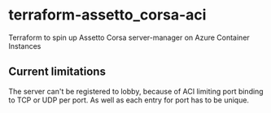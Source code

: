 # terraform-assetto_corsa-aci
Terraform to spin up Assetto Corsa server-manager on Azure Container Instances


## Current limitations

The server can't be registered to lobby, because of ACI limiting port binding to TCP or UDP per port. As well as each entry for port has to be unique.